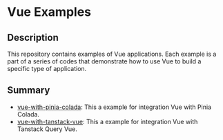 # Vue Examples

## Description

This repository contains examples of Vue applications. Each example is a part of a series of codes that demonstrate how to use Vue to build a specific type of application.

## Summary

- [vue-with-pinia-colada](/vue-with-pinia-colada/): This a example for integration Vue with Pinia Colada.
- [vue-with-tanstack-vue](/vue-with-tanstack-vue/): This a example for integration Vue with Tanstack Query Vue.